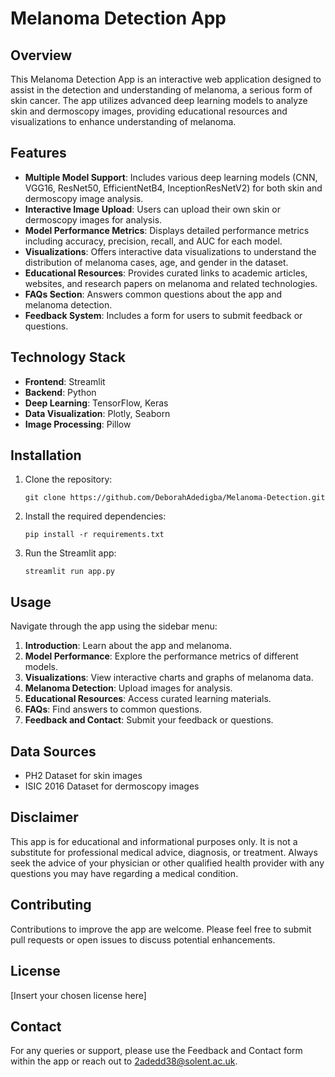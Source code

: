 # Melanoma Detection App

## Overview

This Melanoma Detection App is an interactive web application designed to assist in the detection and understanding of melanoma, a serious form of skin cancer. The app utilizes advanced deep learning models to analyze skin and dermoscopy images, providing educational resources and visualizations to enhance understanding of melanoma.

## Features

- **Multiple Model Support**: Includes various deep learning models (CNN, VGG16, ResNet50, EfficientNetB4, InceptionResNetV2) for both skin and dermoscopy image analysis.
- **Interactive Image Upload**: Users can upload their own skin or dermoscopy images for analysis.
- **Model Performance Metrics**: Displays detailed performance metrics including accuracy, precision, recall, and AUC for each model.
- **Visualizations**: Offers interactive data visualizations to understand the distribution of melanoma cases, age, and gender in the dataset.
- **Educational Resources**: Provides curated links to academic articles, websites, and research papers on melanoma and related technologies.
- **FAQs Section**: Answers common questions about the app and melanoma detection.
- **Feedback System**: Includes a form for users to submit feedback or questions.

## Technology Stack

- **Frontend**: Streamlit
- **Backend**: Python
- **Deep Learning**: TensorFlow, Keras
- **Data Visualization**: Plotly, Seaborn
- **Image Processing**: Pillow

## Installation

1. Clone the repository:
   ```
   git clone https://github.com/DeborahAdedigba/Melanoma-Detection.git
   ```

2. Install the required dependencies:
   ```
   pip install -r requirements.txt
   ```

3. Run the Streamlit app:
   ```
   streamlit run app.py
   ```

## Usage

Navigate through the app using the sidebar menu:

1. **Introduction**: Learn about the app and melanoma.
2. **Model Performance**: Explore the performance metrics of different models.
3. **Visualizations**: View interactive charts and graphs of melanoma data.
4. **Melanoma Detection**: Upload images for analysis.
5. **Educational Resources**: Access curated learning materials.
6. **FAQs**: Find answers to common questions.
7. **Feedback and Contact**: Submit your feedback or questions.

## Data Sources

- PH2 Dataset for skin images
- ISIC 2016 Dataset for dermoscopy images

## Disclaimer

This app is for educational and informational purposes only. It is not a substitute for professional medical advice, diagnosis, or treatment. Always seek the advice of your physician or other qualified health provider with any questions you may have regarding a medical condition.

## Contributing

Contributions to improve the app are welcome. Please feel free to submit pull requests or open issues to discuss potential enhancements.

## License

[Insert your chosen license here]

## Contact

For any queries or support, please use the Feedback and Contact form within the app or reach out to 2adedd38@solent.ac.uk.



